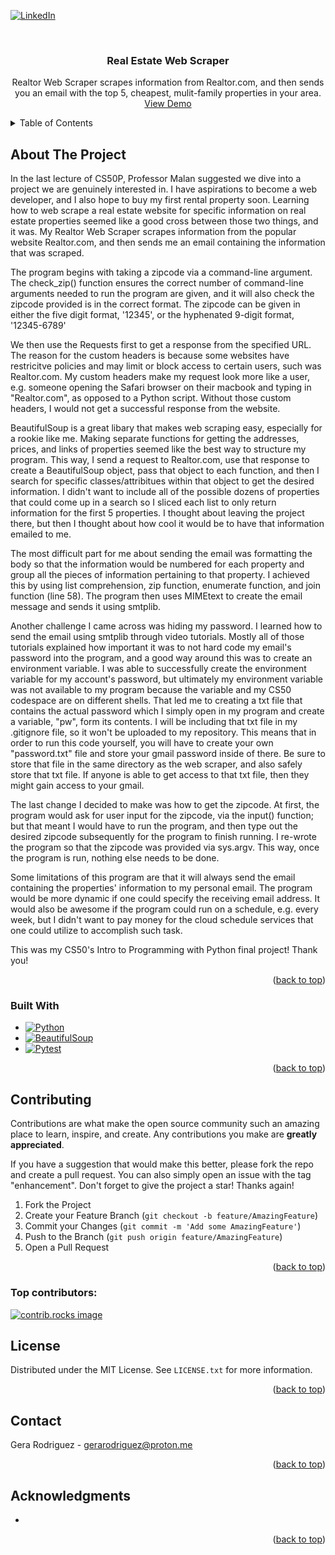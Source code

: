 <!-- Improved compatibility of back to top link: See: https://github.com/othneildrew/Best-README-Template/pull/73 -->
<a id="readme-top"></a>

<!-- PROJECT SHIELDS -->
<!-- [![Contributors][contributors-shield]][contributors-url] -->
<!-- [![Forks][forks-shield]][forks-url] -->
<!-- [![Stargazers][stars-shield]][stars-url] -->
<!-- [![Issues][issues-shield]][issues-url] -->
<!-- [![MIT License][license-shield]][license-url] -->
[![LinkedIn][linkedin-shield]][linkedin-url]



<!-- PROJECT LOGO -->
<br />
<div align="center">
  <!-- <a href="https://github.com/github_username/repo_name">
    <img src="images/logo.png" alt="Logo" width="80" height="80">
  </a> -->

<h3 align="center">Real Estate Web Scraper</h3>

  <p align="center">
    Realtor Web Scraper scrapes information from Realtor.com, and then sends you an email with the top 5, cheapest, mulit-family properties in your area. 
    <br />
    <!-- <br />
    <br /> -->
    <a href="https://youtu.be/ROJaX8OCwGo">View Demo</a>
    <!-- ·
    <a href="https://github.com/github_username/repo_name/issues/new?labels=bug&template=bug-report---.md">Report Bug</a>
    ·
    <a href="https://github.com/github_username/repo_name/issues/new?labels=enhancement&template=feature-request---.md">Request Feature</a> -->
  </p>
</div>



<!-- TABLE OF CONTENTS -->
<details>
  <summary>Table of Contents</summary>
  <ol>
    <li>
      <a href="#about-the-project">About The Project</a>
      <ul>
        <li><a href="#built-with">Built With</a></li>
      </ul>
    </li>
    <li>
      <a href="#getting-started">Getting Started</a>
      <ul>
        <li><a href="#prerequisites">Prerequisites</a></li>
        <li><a href="#installation">Installation</a></li>
      </ul>
    </li>
    <!-- <li><a href="#usage">Usage</a></li>
    <li><a href="#roadmap">Roadmap</a></li> -->
    <!-- <li><a href="#contributing">Contributing</a></li> -->
    <!-- <li><a href="#license">License</a></li> -->
    <li><a href="#contact">Contact</a></li>
    <!-- <li><a href="#acknowledgments">Acknowledgments</a></li> -->
  </ol>
</details>



<!-- ABOUT THE PROJECT -->
## About The Project

<!-- [![Product Name Screen Shot][product-screenshot]](https://example.com) -->

In the last lecture of CS50P, Professor Malan suggested we dive into a project we are genuinely interested in. I have aspirations to become a web developer, and I also hope to buy my first rental property soon. Learning how to web scrape a real estate website for specific information on real estate properties seemed like a good cross between those two things, and it was. My Realtor Web Scraper scrapes information from the popular website Realtor.com, and then sends me an email containing the information that was scraped.

The program begins with taking a zipcode via a command-line argument. The check_zip() function ensures the correct number of command-line arguments needed to run the program are given, and it will also check the zipcode provided is in the correct format. The zipcode can be given in either the five digit format, '12345', or the hyphenated 9-digit format, '12345-6789'

We then use the Requests first to get a response from the specified URL. The reason for the custom headers is because some websites have restricitve policies and may limit or block access to certain users, such was Realtor.com. My custom headers make my request look more like a user, e.g. someone opening the Safari browser on their macbook and typing in "Realtor.com", as opposed to a Python script. Without those custom headers, I would not get a successful response from the website.

BeautifulSoup is a great libary that makes web scraping easy, especially for a rookie like me. Making separate functions for getting the addresses, prices, and links of properties seemed like the best way to structure my program. This way, I send a request to Realtor.com, use that response to create a BeautifulSoup object, pass that object to each function, and then I search for specific classes/attribitues within that object to get the desired information. I didn't want to include all of the possible dozens of properties that could come up in a search so I sliced each list to only return information for the first 5 properties. I thought about leaving the project there, but then I thought about how cool it would be to have that information emailed to me.

The most difficult part for me about sending the email was formatting the body so that the information would be numbered for each property and group all the pieces of information pertaining to that property. I achieved this by using list comprehension, zip function, enumerate function, and join function (line 58). The program then uses MIMEtext to create the email message and sends it using smtplib.

Another challenge I came across was hiding my password. I learned how to send the email using smtplib through video tutorials. Mostly all of those tutorials explained how important it was to not hard code my email's password into the program, and a good way around this was to create an environment variable. I was able to successfully create the environment variable for my account's password, but ultimately my environment variable was not available to my program because the variable and my CS50 codespace are on different shells. That led me to creating a txt file that contains the actual password which I simply open in my program and create a variable, "pw", form its contents. I will be including that txt file in my .gitignore file, so it won't be uploaded to my repository. This means that in order to run this code yourself, you will have to create your own "password.txt" file and store your gmail password inside of there. Be sure to store that file in the same directory as the web scraper, and also safely store that txt file. If anyone is able to get access to that txt file, then they might gain access to your gmail.

The last change I decided to make was how to get the zipcode. At first, the program would ask for user input for the zipcode, via the input() function; but that meant I would have to run the program, and then type out the desired zipcode subsequently for the program to finish running. I re-wrote the program so that the zipcode was provided via sys.argv. This way, once the program is run, nothing else needs to be done.

Some limitations of this program are that it will always send the email containing the properties' information to my personal email. The program would be more dynamic if one could specify the receiving email address. It would also be awesome if the program could run on a schedule, e.g. every week, but I didn't want to pay money for the cloud schedule services that one could utilize to accomplish such task.

This was my CS50's Intro to Programming with Python final project! Thank you!

<p align="right">(<a href="#readme-top">back to top</a>)</p>



### Built With

* [![Python][Python]][Python-url]
* [![BeautifulSoup][BeautifulSoup]][BeautifulSoup-url]
* [![Pytest][Pytest]][Pytest-url]

<p align="right">(<a href="#readme-top">back to top</a>)</p>



<!-- GETTING STARTED -->
<!-- ## Getting Started

This is an example of how you may give instructions on setting up your project locally.
To get a local copy up and running follow these simple example steps.

### Prerequisites

This is an example of how to list things you need to use the software and how to install them.
* npm
  ```sh
  npm install npm@latest -g
  ```

### Installation

1. Get a free API Key at [https://example.com](https://example.com)
2. Clone the repo
   ```sh
   git clone https://github.com/github_username/repo_name.git
   ```
3. Install NPM packages
   ```sh
   npm install
   ```
4. Enter your API in `config.js`
   ```js
   const API_KEY = 'ENTER YOUR API';
   ```
5. Change git remote url to avoid accidental pushes to base project
   ```sh
   git remote set-url origin github_username/repo_name
   git remote -v # confirm the changes -->

<!-- <p align="right">(<a href="#readme-top">back to top</a>)</p> -->



<!-- USAGE EXAMPLES -->
<!-- ## Usage

Use this space to show useful examples of how a project can be used. Additional screenshots, code examples and demos work well in this space. You may also link to more resources.

_For more examples, please refer to the [Documentation](https://example.com)_

<p align="right">(<a href="#readme-top">back to top</a>)</p> -->



<!-- ROADMAP -->
<!-- ## Roadmap

- [ ] Feature 1
- [ ] Feature 2
- [ ] Feature 3
    - [ ] Nested Feature

See the [open issues](https://github.com/github_username/repo_name/issues) for a full list of proposed features (and known issues).

<p align="right">(<a href="#readme-top">back to top</a>)</p> -->



<!-- CONTRIBUTING -->
## Contributing

Contributions are what make the open source community such an amazing place to learn, inspire, and create. Any contributions you make are **greatly appreciated**.

If you have a suggestion that would make this better, please fork the repo and create a pull request. You can also simply open an issue with the tag "enhancement".
Don't forget to give the project a star! Thanks again!

1. Fork the Project
2. Create your Feature Branch (`git checkout -b feature/AmazingFeature`)
3. Commit your Changes (`git commit -m 'Add some AmazingFeature'`)
4. Push to the Branch (`git push origin feature/AmazingFeature`)
5. Open a Pull Request

<p align="right">(<a href="#readme-top">back to top</a>)</p>

### Top contributors:

<a href="https://github.com/github_username/repo_name/graphs/contributors">
  <img src="https://contrib.rocks/image?repo=github_username/repo_name" alt="contrib.rocks image" />
</a>



<!-- LICENSE -->
## License

Distributed under the MIT License. See `LICENSE.txt` for more information.

<p align="right">(<a href="#readme-top">back to top</a>)</p>



<!-- CONTACT -->
## Contact

Gera Rodriguez - gerarodriguez@proton.me

<p align="right">(<a href="#readme-top">back to top</a>)</p>


<!-- ACKNOWLEDGMENTS -->
## Acknowledgments

* []()

<p align="right">(<a href="#readme-top">back to top</a>)</p>

<!-- MARKDOWN LINKS & IMAGES -->
<!-- https://www.markdownguide.org/basic-syntax/#reference-style-links -->
<!-- [contributors-shield]: https://img.shields.io/github/contributors/github_username/repo_name.svg?style=for-the-badge -->
<!-- [contributors-url]: https://github.com/github_username/repo_name/graphs/contributors -->
<!-- [forks-shield]: https://img.shields.io/github/forks/github_username/repo_name.svg?style=for-the-badge -->
<!-- [forks-url]: https://github.com/github_username/repo_name/network/members -->
[stars-shield]: https://img.shields.io/github/stars/github_username/repo_name.svg?style=for-the-badge
[stars-url]: https://github.com/github_username/repo_name/stargazers
[issues-shield]: https://img.shields.io/github/issues/github_username/repo_name.svg?style=for-the-badge
<!-- [issues-url]: https://github.com/github_username/repo_name/issues -->
<!-- [license-shield]: https://img.shields.io/github/license/github_username/repo_name.svg?style=for-the-badge -->
<!-- [license-url]: https://github.com/github_username/repo_name/blob/master/LICENSE.txt -->
[linkedin-shield]: https://img.shields.io/badge/-LinkedIn-black.svg?style=for-the-badge&logo=linkedin&colorB=555
[linkedin-url]: https://linkedin.com/in/ge-rar-do
<!-- [product-screenshot]: images/screenshot.png -->
[Python]: https://img.shields.io/badge/python-3670A0?style=for-the-badge&logo=python&logoColor=ffdd54
[Python-url]: https://www.python.org/
[BeautifulSoup]: https://img.shields.io/badge/python-3670A0?style=for-the-badge&logo=python&logoColor=ffdd54
[BeautifulSoup-url]: https://beautiful-soup-4.readthedocs.io/en/latest/
[Pytest]: https://img.shields.io/badge/Pytest-green?logo=pytest
[Pytest-url]: https://docs.pytest.org/en/stable/
